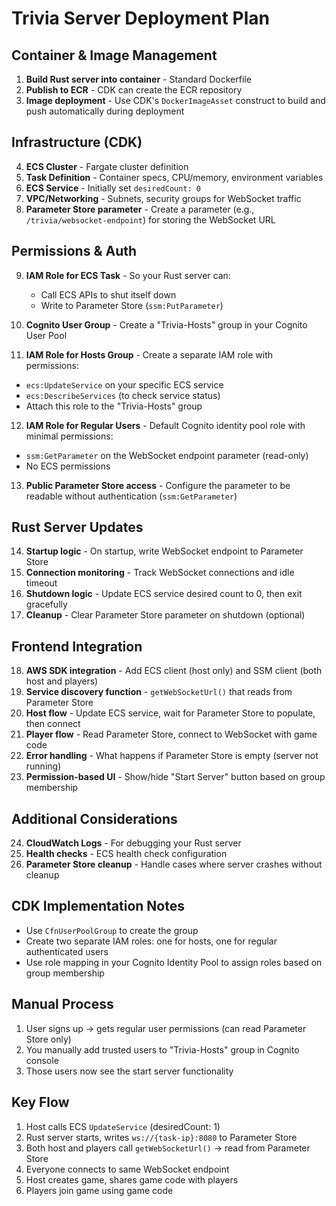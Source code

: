 # Trivia Server Deployment Plan

## Container & Image Management

1. **Build Rust server into container** - Standard Dockerfile
2. **Publish to ECR** - CDK can create the ECR repository
3. **Image deployment** - Use CDK's `DockerImageAsset` construct to build and push automatically during deployment

## Infrastructure (CDK)

4. **ECS Cluster** - Fargate cluster definition
5. **Task Definition** - Container specs, CPU/memory, environment variables
6. **ECS Service** - Initially set `desiredCount: 0`
7. **VPC/Networking** - Subnets, security groups for WebSocket traffic
8. **Parameter Store parameter** - Create a parameter (e.g., `/trivia/websocket-endpoint`) for storing the WebSocket URL

## Permissions & Auth

9. **IAM Role for ECS Task** - So your Rust server can:

   - Call ECS APIs to shut itself down
   - Write to Parameter Store (`ssm:PutParameter`)

10. **Cognito User Group** - Create a "Trivia-Hosts" group in your Cognito User Pool

11. **IAM Role for Hosts Group** - Create a separate IAM role with permissions:

- `ecs:UpdateService` on your specific ECS service
- `ecs:DescribeServices` (to check service status)
- Attach this role to the "Trivia-Hosts" group

12. **IAM Role for Regular Users** - Default Cognito identity pool role with minimal permissions:

- `ssm:GetParameter` on the WebSocket endpoint parameter (read-only)
- No ECS permissions

13. **Public Parameter Store access** - Configure the parameter to be readable without authentication (`ssm:GetParameter`)

## Rust Server Updates

14. **Startup logic** - On startup, write WebSocket endpoint to Parameter Store
15. **Connection monitoring** - Track WebSocket connections and idle timeout
16. **Shutdown logic** - Update ECS service desired count to 0, then exit gracefully
17. **Cleanup** - Clear Parameter Store parameter on shutdown (optional)

## Frontend Integration

18. **AWS SDK integration** - Add ECS client (host only) and SSM client (both host and players)
19. **Service discovery function** - `getWebSocketUrl()` that reads from Parameter Store
20. **Host flow** - Update ECS service, wait for Parameter Store to populate, then connect
21. **Player flow** - Read Parameter Store, connect to WebSocket with game code
22. **Error handling** - What happens if Parameter Store is empty (server not running)
23. **Permission-based UI** - Show/hide "Start Server" button based on group membership

## Additional Considerations

24. **CloudWatch Logs** - For debugging your Rust server
25. **Health checks** - ECS health check configuration
26. **Parameter Store cleanup** - Handle cases where server crashes without cleanup

## CDK Implementation Notes

- Use `CfnUserPoolGroup` to create the group
- Create two separate IAM roles: one for hosts, one for regular authenticated users
- Use role mapping in your Cognito Identity Pool to assign roles based on group membership

## Manual Process
1. User signs up → gets regular user permissions (can read Parameter Store only)
2. You manually add trusted users to "Trivia-Hosts" group in Cognito console
3. Those users now see the start server functionality

## Key Flow

1. Host calls ECS `UpdateService` (desiredCount: 1)
2. Rust server starts, writes `ws://{task-ip}:8080` to Parameter Store
3. Both host and players call `getWebSocketUrl()` → read from Parameter Store
4. Everyone connects to same WebSocket endpoint
5. Host creates game, shares game code with players
6. Players join game using game code
